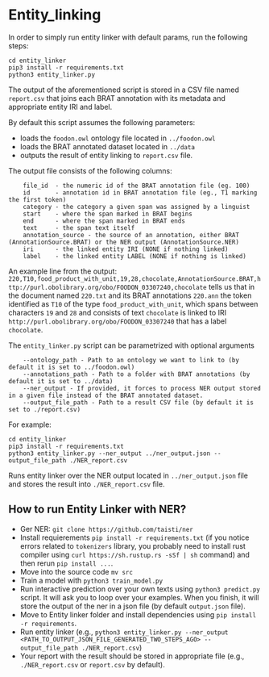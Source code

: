 # Entity_linking
In order to simply run entity linker with default params, run the following steps:
```
cd entity_linker
pip3 install -r requirements.txt
python3 entity_linker.py
```

The output of the aforementioned script is stored in a CSV file named `report.csv` that joins each BRAT annotation with its metadata and appropriate entity IRI and label.

By default this script assumes the following parameters:
- loads the `foodon.owl` ontology file located in `../foodon.owl`
- loads the BRAT annotated dataset located in `../data`
- outputs the result of entity linking to `report.csv` file.



The output file consists of the following columns:
```
    file_id  - the numeric id of the BRAT annotation file (eg. 100)
    id       - annotation id in BRAT annotation file (eg., T1 marking the first token)
    category - the category a given span was assigned by a linguist
    start    - where the span marked in BRAT begins
    end      - where the span marked in BRAT ends
    text     - the span text itself
    annotation_source - the source of an annotation, either BRAT (AnnotationSource.BRAT) or the NER output (AnnotationSource.NER)
    iri      - the linked entity IRI (NONE if nothing linked)
    label    - the linked entity LABEL (NONE if nothing is linked)

```
An example line from the output:
`220,T10,food_product_with_unit,19,28,chocolate,AnnotationSource.BRAT,http://purl.obolibrary.org/obo/FOODON_03307240,chocolate`
tells us that in the document named `220.txt` and its BRAT annotations `220.ann` the token identified as `T10` of the type `food_product_with_unit`, which spans between characters `19` and `28` and consists of text `chocolate` is linked to IRI `http://purl.obolibrary.org/obo/FOODON_03307240` that has a label `chocolate`.



The `entity_linker.py` script can be parametrized with optional arguments
```
    --ontology_path - Path to an ontology we want to link to (by default it is set to ../foodon.owl)
    --annotations_path - Path to a folder with BRAT annotations (by default it is set to ../data)
    --ner_output - If provided, it forces to process NER output stored in a given file instead of the BRAT annotated dataset.
    --output_file_path - Path to a result CSV file (by default it is set to ./report.csv)
```

For example: 
```
cd entity_linker
pip3 install -r requirements.txt
python3 entity_linker.py --ner_output ../ner_output.json --output_file_path ./NER_report.csv
```
Runs entity linker over the NER output located in `../ner_output.json` file and stores the result into `./NER_report.csv` file.

## How to run Entity Linker with NER?
- Ger NER: `git clone https://github.com/taisti/ner`
- Install requierements `pip install -r requirements.txt` (if you notice errors related to `tokenizers` library, you probably need to install rust compiler using `curl https://sh.rustup.rs -sSf | sh` command) and then rerun `pip install ...`.
- Move into the source code `mv src`
- Train a model with `python3 train_model.py`
- Run interactive prediction over your own texts using `python3 predict.py` script. It will ask you to loop over your examples. When you finish, it will store the output of the ner in a json file (by default `output.json` file).
- Move to Entity linker folder and install dependencies using `pip install -r requirements`.
- Run entity linker (e.g., `python3 entity_linker.py --ner_output <PATH_TO_OUTPUT_JSON_FILE_GENERATED_TWO_STEPS_AGO> --output_file_path ./NER_report.csv`)
- Your report with the result should be stored in appropriate file (e.g., `./NER_report.csv` or `report.csv` by default).

